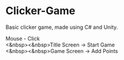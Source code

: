 # Clicker-Game
Basic clicker game, made using C# and Unity.<br>

Mouse - Click<br>
<&nbsp><&nbsp>Title Screen -> Start Game<br>
<&nbsp><&nbsp>Game Screen -> Add Points<br>
<br><br>
